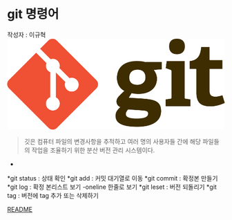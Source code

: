 # git 명령어
작성자 : 이규혁
![git](../assets/git.png)

> 깃은 컴퓨터 파일의 변경사항을 추적하고 여러 명의 사용자들 간에 해당 파일들의 작업을 조율하기 위한 분산 버전 관리 시스템이다.
*
*git status : 상태 확인
*git add : 커밋 대기열로 이동 
*git commit : 확정본 만들기
*git log : 확정 본리스트 보기 -oneline 한줄로 보기
*git leset : 버전 되돌리기
*git tag : 버전에 tag 추가 또는 삭제하기

[README](../README.md)